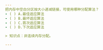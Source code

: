 ```yaml
---
把内存中空白分区按大小递减链接，可使用哪种分配算法？
- ( ) A.最佳适应算法 
- ( ) B.最坏适应算法 
- ( ) C.首次适应算法 
- ( ) D.下次适应算法

> 知识点：非连续内存分配。

---
```

